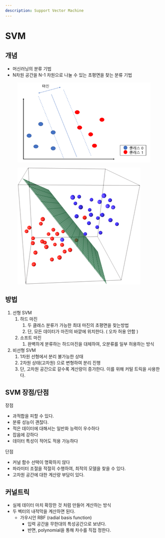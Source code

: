 ```yaml
---
description: Support Vector Machine
---
```


# SVM

## 개념

* 머신러닝의 분류 기법
* N차원 공간을 N-1 차원으로 나눌 수 있는 초평면을 찾는 분류 기법

<figure><img src="../../../../../.gitbook/assets/image (1) (1) (1) (1) (1) (1) (1) (1) (1) (1) (1).png" alt=""><figcaption></figcaption></figure>

<figure><img src="../../../../../.gitbook/assets/image (1) (1) (1) (1) (1) (1) (1) (1) (1) (1) (1) (1).png" alt=""><figcaption></figcaption></figure>

## 방법

1. 선형 SVM
   1. 하드 마진
      1. 두 클래스 분류가 가능한 최대 마진의 초평면을 찾는방법
      2. 단, 모든 데이터가 마진의 바깥에 위치한다. ( 오차 허용 안함 )
   2. 소프트 마진&#x20;
      1. 완벽하게 분류하는 하드마진을 대체하여, 오분류를 일부 허용하는 방식
2. 비선형 SVM
   1. 1차원  선형에서 분리  불가능한 상태
   2. 2차원 상태(고차원) 으로 변형하여 분리 진행
   3. 단, 고차원 공간으로 갈수록 계산량이 증가한다. 이를 위해 커털 트릭을 사용한다.



## SVM 장점/단점

장점&#x20;

* 과적합을 피할 수 있다.
* 분류 성능이 괜찮다.
* 적은 데이터에 대해서는 일반화 능력이 우수하다
* 잡음에 강하다
* 데이터 특성이 적어도 적용 가능하다

단점

* 커널 함수 선택이 명확하지 않다
* 파라미터 조절을 적절히 수행하여, 최적의 모델을 찾을 수 있다.
* 고차원 공간에 대한 계산량 부담이 있다.



## 커널트릭

* 실제 데이터 마치 확장한 것 처럼 만들어 계산하는 방식
* 두 벡터의 내적막을 계산하면 된다.
  * 가우시안 RBF (radial basis function)
    * 입력 공간을 무한대의 특성공간으로 보낸다.
    * 반면, polynomial을 통해 차수를 직접 정한다.

